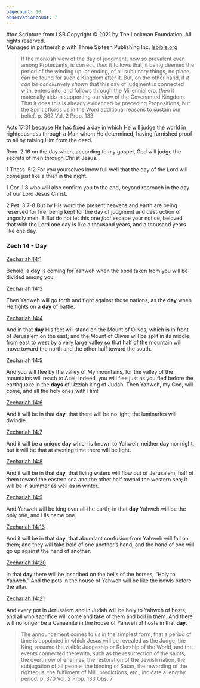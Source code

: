 ```yaml
---
pagecount: 10
observationcount: 7
---
```

#toc
Scripture from LSB
Copyright © 2021 by The Lockman Foundation. All rights reserved.  
Managed in partnership with Three Sixteen Publishing Inc. [lsbible.org](https://www.lsbible.org/)

>If the monkish view of the day of judgment, now so prevalent even among Protestants, is correct, *then* it follows that, it being deemed the period of the winding up, or ending, of all sublunary things, no place can be found for such a Kingdom after it. But, on the other hand, if *it can be conclusively shown* that this day of judgment is connected with, enters into, and follows through the Millennial era, *then* it materially aids in supporting our view of the Covenanted Kingdom. That it does this is already evidenced by preceding Propositions, but the Spirit affords us in the Word additional reasons to sustain our belief.
>p. 362 Vol. 2 Prop. 133

Acts 17:31
because He has fixed a day in which He will judge the world in righteousness through a Man whom He determined, having furnished proof to all by raising Him from the dead.

Rom. 2:16
on the day when, according to my gospel, God will judge the secrets of men through Christ Jesus.

1 Thess. 5:2
For you yourselves know full well that the day of the Lord will come just like a thief in the night.

1 Cor. 1:8
who will also confirm you to the end, beyond reproach in the day of our Lord Jesus Christ.

2 Pet. 3:7-8
But by His word the present heavens and earth are being reserved for fire, being kept for the day of judgment and destruction of ungodly men. 8 But do not let this one _fact_ escape your notice, beloved, that with the Lord one day is like a thousand years, and a thousand years like one day.


### Zech 14 - Day

[Zechariah 14:1](https://read.lsbible.org/?q=Zechariah+14&h=38-014-001)

Behold, a **day** is coming for Yahweh when the spoil taken from you will be divided among you.

[Zechariah 14:3](https://read.lsbible.org/?q=Zechariah+14&h=38-014-003)

Then Yahweh will go forth and fight against those nations, as the **day** when He fights on a **day** of battle.

[Zechariah 14:4](https://read.lsbible.org/?q=Zechariah+14&h=38-014-004)

And in that **day** His feet will stand on the Mount of Olives, which is in front of Jerusalem on the east; and the Mount of Olives will be split in its middle from east to west by a very large valley so that half of the mountain will move toward the north and the other half toward the south.

[Zechariah 14:5](https://read.lsbible.org/?q=Zechariah+14&h=38-014-005)

And you will flee by the valley of My mountains, for the valley of the mountains will reach to Azel; indeed, you will flee just as you fled before the earthquake in the **days** of Uzziah king of Judah. Then Yahweh, my God, will come, and all the holy ones with Him!

[Zechariah 14:6](https://read.lsbible.org/?q=Zechariah+14&h=38-014-006)

And it will be in that **day**, that there will be no light; the luminaries will dwindle.

[Zechariah 14:7](https://read.lsbible.org/?q=Zechariah+14&h=38-014-007)

And it will be a unique **day** which is known to Yahweh, neither **day** nor night, but it will be that at evening time there will be light.

[Zechariah 14:8](https://read.lsbible.org/?q=Zechariah+14&h=38-014-008)

And it will be in that **day**, that living waters will flow out of Jerusalem, half of them toward the eastern sea and the other half toward the western sea; it will be in summer as well as in winter.

[Zechariah 14:9](https://read.lsbible.org/?q=Zechariah+14&h=38-014-009)

And Yahweh will be king over all the earth; in that **day** Yahweh will be the only one, and His name one.

[Zechariah 14:13](https://read.lsbible.org/?q=Zechariah+14&h=38-014-013)

And it will be in that **day**, that abundant confusion from Yahweh will fall on them; and they will take hold of one another’s hand, and the hand of one will go up against the hand of another.

[Zechariah 14:20](https://read.lsbible.org/?q=Zechariah+14&h=38-014-020)

In that **day** there will be inscribed on the bells of the horses, “Holy to Yahweh.” And the pots in the house of Yahweh will be like the bowls before the altar.

[Zechariah 14:21](https://read.lsbible.org/?q=Zechariah+14&h=38-014-021)

And every pot in Jerusalem and in Judah will be holy to Yahweh of hosts; and all who sacrifice will come and take of them and boil in them. And there will no longer be a Canaanite in the house of Yahweh of hosts in that **day**.

>The announcement comes to us in the simplest form, that a period of time is appointed in which Jesus will be revealed as the Judge, the King, assume the visible Judgeship or Rulership of the World, and the events connected therewith, such as the resurrection of the saints, the overthrow of enemies, the restoration of the Jewish nation, the subjugation of all people, the binding of Satan, the rewarding of the righteous, the fulfilment of Mill, predictions, etc., indicate a lengthy period.
>p. 370 Vol. 2 Prop. 133 Obs. 7


